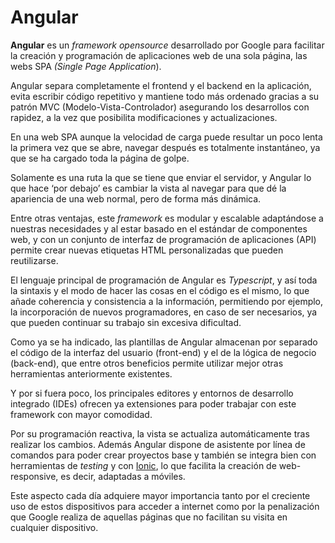 # Angular

**Angular** es un _framework opensource_ desarrollado por Google para facilitar la creación y programación de aplicaciones web de una sola página, las webs SPA _\(Single Page_ _Application_\).

Angular separa completamente el frontend y el backend en la aplicación, evita escribir código repetitivo y mantiene todo más ordenado gracias a su patrón MVC \(Modelo-Vista-Controlador\) asegurando los desarrollos con rapidez, a la vez que posibilita modificaciones y actualizaciones.

En una web SPA aunque la velocidad de carga puede resultar un poco lenta la primera vez que se abre, navegar después es totalmente instantáneo, ya que se ha cargado toda la página de golpe.

Solamente es una ruta la que se tiene que enviar el servidor, y Angular lo que hace ‘por debajo’ es cambiar la vista al navegar para que dé la apariencia de una web normal, pero de forma más dinámica.

Entre otras ventajas, este _framework_ es modular y escalable adaptándose a nuestras necesidades y al estar basado en el estándar de componentes web, y con un conjunto de interfaz de programación de aplicaciones \(API\) permite crear nuevas etiquetas HTML personalizadas que pueden reutilizarse.

El lenguaje principal de programación de Angular es _Typescript_, y así toda la sintaxis y el modo de hacer las cosas en el código es el mismo, lo que añade coherencia y consistencia a la información, permitiendo por ejemplo, la incorporación de nuevos programadores, en caso de ser necesarios, ya que pueden continuar su trabajo sin excesiva dificultad. 

Como ya se ha indicado, las plantillas de Angular almacenan por separado el código de la interfaz del usuario \(front-end\) y el de la lógica de negocio \(back-end\), que entre otros beneficios permite utilizar mejor otras herramientas anteriormente existentes. 

Y por si fuera poco, los principales editores y entornos de desarrollo integrado \(IDEs\) ofrecen ya extensiones para poder trabajar con este framework con mayor comodidad.

Por su programación reactiva, la vista se actualiza automáticamente tras realizar los cambios. Además Angular dispone de asistente por línea de comandos para poder crear proyectos base y también se integra bien con herramientas de _testing_ y con [Ionic](https://www.qualitydevs.com/2019/05/31/que-es-ionic-desarrollador-web/), lo que facilita la creación de web-responsive, es decir, adaptadas a móviles.

Este aspecto cada día adquiere mayor importancia tanto por el creciente uso de estos dispositivos para acceder a internet como por la penalización que Google realiza de aquellas páginas que no facilitan su visita en cualquier dispositivo.

